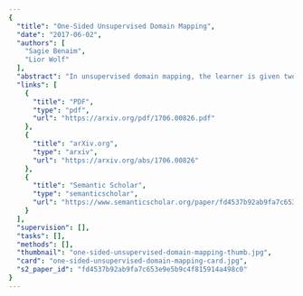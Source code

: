 ```yaml
---
{
  "title": "One-Sided Unsupervised Domain Mapping",
  "date": "2017-06-02",
  "authors": [
    "Sagie Benaim",
    "Lior Wolf"
  ],
  "abstract": "In unsupervised domain mapping, the learner is given two unmatched datasets $A$ and $B$. The goal is to learn a mapping $G_{AB}$ that translates a sample in $A$ to the analog sample in $B$. Recent approaches have shown that when learning simultaneously both $G_{AB}$ and the inverse mapping $G_{BA}$, convincing mappings are obtained. In this work, we present a method of learning $G_{AB}$ without learning $G_{BA}$. This is done by learning a mapping that maintains the distance between a pair of samples. Moreover, good mappings are obtained, even by maintaining the distance between different parts of the same sample before and after mapping. We present experimental results that the new method not only allows for one sided mapping learning, but also leads to preferable numerical results over the existing circularity-based constraint. Our entire code is made publicly available at this https URL .",
  "links": [
    {
      "title": "PDF",
      "type": "pdf",
      "url": "https://arxiv.org/pdf/1706.00826.pdf"
    },
    {
      "title": "arXiv.org",
      "type": "arxiv",
      "url": "https://arxiv.org/abs/1706.00826"
    },
    {
      "title": "Semantic Scholar",
      "type": "semanticscholar",
      "url": "https://www.semanticscholar.org/paper/fd4537b92ab9fa7c653e9e5b9c4f815914a498c0"
    }
  ],
  "supervision": [],
  "tasks": [],
  "methods": [],
  "thumbnail": "one-sided-unsupervised-domain-mapping-thumb.jpg",
  "card": "one-sided-unsupervised-domain-mapping-card.jpg",
  "s2_paper_id": "fd4537b92ab9fa7c653e9e5b9c4f815914a498c0"
}
---
```


